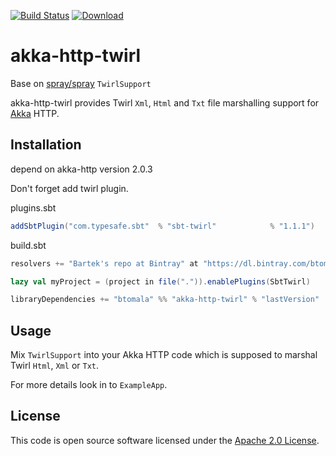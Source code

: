 [![Build Status](https://travis-ci.org/btomala/akka-http-twirl.svg?branch=master)](https://travis-ci.org/btomala/akka-http-twirl)
[![Download](https://api.bintray.com/packages/btomala/maven/akka-http-twirl/images/download.svg) ](https://bintray.com/btomala/maven/akka-http-twirl/_latestVersion)

# akka-http-twirl #

Base on [spray/spray](https://github.com/spray/spray/blob/master/spray-httpx/src/main/scala/spray/httpx/TwirlSupport.scala) `TwirlSupport`

akka-http-twirl provides Twirl `Xml`, `Html` and `Txt` file marshalling support for [Akka](akka.io) HTTP.

## Installation

depend on akka-http version 2.0.3

Don't forget add twirl plugin.

plugins.sbt
```scala
addSbtPlugin("com.typesafe.sbt"  % "sbt-twirl"            % "1.1.1")
```

build.sbt
```scala 
resolvers += "Bartek's repo at Bintray" at "https://dl.bintray.com/btomala/maven"

lazy val myProject = (project in file(".")).enablePlugins(SbtTwirl)

libraryDependencies += "btomala" %% "akka-http-twirl" % "lastVersion"
```

## Usage

Mix `TwirlSupport` into your Akka HTTP code which is supposed to marshal Twirl `Html`, `Xml` or `Txt`.

For more details look in to `ExampleApp`.

## License ##

This code is open source software licensed under the [Apache 2.0 License]("http://www.apache.org/licenses/LICENSE-2.0.html").

